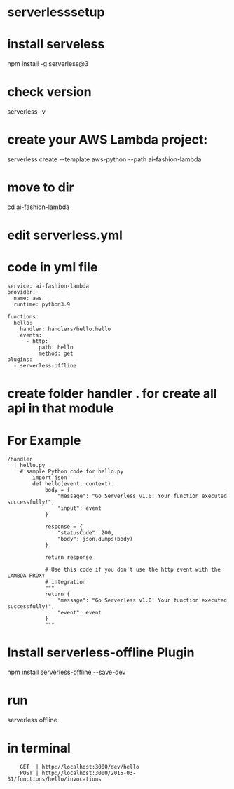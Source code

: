 # serverlesssetup

# install serveless 
  npm install -g serverless@3
# check version 
  serverless -v
# create your AWS Lambda project:
  serverless create --template aws-python --path ai-fashion-lambda
# move to dir
  cd ai-fashion-lambda
# edit serverless.yml
  # code in yml file 
    service: ai-fashion-lambda
    provider:
      name: aws
      runtime: python3.9
    
    functions:
      hello:
        handler: handlers/hello.hello
        events:
          - http:
              path: hello
              method: get
    plugins:
      - serverless-offline
# create folder handler . for create all api in that module
  # For Example
    /handler
      |_hello.py
        # sample Python code for hello.py
            import json
            def hello(event, context):
                body = {
                    "message": "Go Serverless v1.0! Your function executed successfully!",
                    "input": event
                }
            
                response = {
                    "statusCode": 200,
                    "body": json.dumps(body)
                }
            
                return response
            
                # Use this code if you don't use the http event with the LAMBDA-PROXY
                # integration
                """
                return {
                    "message": "Go Serverless v1.0! Your function executed successfully!",
                    "event": event
                }
                """

# Install serverless-offline Plugin
  npm install serverless-offline --save-dev

# run
  serverless offline
# in terminal   
        GET  | http://localhost:3000/dev/hello                                
        POST | http://localhost:3000/2015-03-31/functions/hello/invocations   
                       
